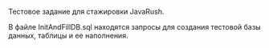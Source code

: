 Тестовое задание для стажировки JavaRush.

В файле InitAndFillDB.sql находятся запросы для создания тестовой базы данных,
таблицы и ее наполнения.